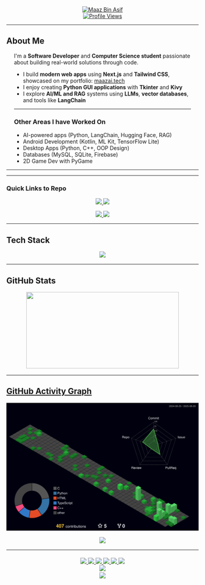 <div align="center">
  <a href="#"><img src="https://readme-typing-svg.herokuapp.com?font=Fira+Code&weight=700&size=28&pause=1000&color=00FFAA&center=true&vCenter=true&width=800&lines=😁+Hi+I'm+Maaz+👋;Python+%7C+Kotlin+%7C+Web+Dev+%7C+AI+Enthusiast;Welcome+to+my+GitHub+Universe!" alt="Maaz Bin Asif" /></a>
</div>

<div align="center">
  <a href="#"><img src="https://komarev.com/ghpvc/?username=Maaz-319&style=for-the-badge&color=36725a" alt="Profile Views"/></a>
</div>

---

## About Me

<div align="center" style="max-width: 800px; padding: 0 20px; text-align: left;">
  
<div align="left">

I'm a **Software Developer** and **Computer Science student** passionate about building real-world solutions through code.

* I build **modern web apps** using **Next.js** and **Tailwind CSS**, showcased on my portfolio: [maazai.tech](https://maazai.tech/)  
* I enjoy creating **Python GUI applications** with **Tkinter** and **Kivy**  
* I explore **AI/ML and RAG** systems using **LLMs**, **vector databases**, and tools like **LangChain**

---

### Other Areas I have Worked On

* AI-powered apps (Python, LangChain, Hugging Face, RAG)
* Android Development (Kotlin, ML Kit, TensorFlow Lite)
* Desktop Apps (Python, C++, OOP Design)
* Databases (MySQL, SQLite, Firebase)
* 2D Game Dev with PyGame

</div>
</div>

---

---

### Quick Links to Repo

<p align="center">
  <a href="https://github.com/Maaz-319/resume">
    <img src="https://github-readme-stats.vercel.app/api/pin/?username=Maaz-319&repo=resume&theme=tokyonight&border_color=2F80ED&border_radius=15&show_owner=true" />
  </a>
  <a href="https://github.com/Maaz-319/Note-it">
    <img src="https://github-readme-stats.vercel.app/api/pin/?username=Maaz-319&repo=Note-it&theme=tokyonight&border_color=2F80ED&border_radius=15&show_owner=true" />
  </a>
</p>

<p align="center">
  <a href="https://github.com/Maaz-319/sms">
    <img src="https://github-readme-stats.vercel.app/api/pin/?username=Maaz-319&repo=sms&theme=tokyonight&border_color=2F80ED&border_radius=15&show_owner=true" />
  </a>
  <a href="https://github.com/Maaz-319/rag_using_local_vector_store">
    <img src="https://github-readme-stats.vercel.app/api/pin/?username=Maaz-319&repo=rag_using_local_vector_store&theme=tokyonight&border_color=2F80ED&border_radius=15&show_owner=true" />
  </a>
</p>

---

## Tech Stack

<div align="center">
  <a href="#"><img src="https://skillicons.dev/icons?i=python,tensorflow,kotlin,html,css,js,cpp,c,sqlite,jquery,pandas,sklearn,git,androidstudio,vscode,react,mysql,sublime,github,linux,pycharm,tailwind,ubuntu&perline=8" /></a>
</div>

---

## GitHub Stats
<p align="center">
  <a href="#">
<!--   <img width="600" height="200" src="https://github-readme-stats.vercel.app/api?username=Maaz-319&show_icons=true&theme=vision-friendly-dark"> -->
  <img width="400" height="200" src="https://github-readme-stats.vercel.app/api/top-langs/?username=Maaz-319&layout=compact&theme=vision-friendly-dark">
</p>

---

## GitHub Activity Graph

![](./profile-3d-contrib/profile-night-green.svg)

<div align="center">
  <a href="#"><img src="https://github-readme-activity-graph.vercel.app/graph?username=Maaz-319&theme=tokyo-night&hide_border=true&area=true&border_radius=15"/></a>
</div>


<!-- ## Trophies

<p align="center" id="trophies">
  <a href="#trophies"><img width="800" height="220" src="https://github-profile-trophy.vercel.app/?username=maaz-319&theme=aura&no-frame=true"></a>
</p> -->

---

<!-- ## 📫 Connect with Me

<div align="center">
  <a href="https://maaz.me/" target="_blank">
    <img src="https://img.shields.io/badge/Website-00ffaa?style=for-the-badge&logo=google-chrome&logoColor=white" />
  </a>
  <a href="mailto:your-email@example.com" target="_blank">
    <img src="https://img.shields.io/badge/Email-00ffaa?style=for-the-badge&logo=gmail&logoColor=white" />
  </a>
</div> -->
<div align="center" style="margin-top: 20px;"> <a href="https://maazai.tech/" target="_blank"> <img src="https://img.shields.io/badge/Website-36725a?style=for-the-badge&logo=webflow&logoColor=white" /> </a> <a href="https://www.linkedin.com/in/maazbinasif" target="_blank"> <img src="https://img.shields.io/badge/LinkedIn-36725a?style=for-the-badge&logo=linkedin&logoColor=white" /> </a> <a href="https://github.com/Maaz-319" target="_blank"> <img src="https://img.shields.io/badge/GitHub-36725a?style=for-the-badge&logo=github&logoColor=white" /> </a> <a href="mailto:contactme.maaz.binasif@gmail.com
" target="_blank"> <img src="https://img.shields.io/badge/Email-36725a?style=for-the-badge&logo=gmail&logoColor=white" /> </a> <a href="https://instagram.com/maaz.binasif" target="_blank"> <img src="https://img.shields.io/badge/Instagram-36725a?style=for-the-badge&logo=instagram&logoColor=white" /> </a> <a href="https://facebook.com/maaz.binaasif" target="_blank"> <img src="https://img.shields.io/badge/Facebook-36725a?style=for-the-badge&logo=facebook&logoColor=white" /> </div>

<!-- ---

<p align="center">
 <a href="#"><img width="1000" src="github-snake.svg" alt="snake"/></a>
</p>

--- -->

<div align="center">
<a href="#"><img src="https://capsule-render.vercel.app/api?type=waving&color=00ffaa&height=150&section=footer"/></a>
</div>

<div align="center">
  <a href="#"><img src="https://readme-typing-svg.herokuapp.com?font=Fira+Code&weight=600&size=24&pause=1000&color=00FFAA&center=true&vCenter=true&width=800&lines=Thanks+for+stopping+by+🌌;See+you+in+the+next+project+😎;Happy+Coding+🙂" /></a>
</div>